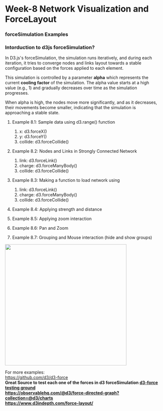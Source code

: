 # Week-8 Network Visualization and ForceLayout
### forceSimulation Examples

### Intorduction to  d3js forceSimulation?

In D3.js's forceSimulation, the simulation runs iteratively, 
and during each iteration, it tries to converge nodes and links layout towards a 
stable configuration based on the forces applied to each element.


This simulation is controlled by a parameter **alpha** which represents 
the current **cooling factor** of the simulation. 
The alpha value starts at a high value (e.g., 1) and gradually 
decreases over time as the simulation progresses. 

When alpha is high, the nodes move more significantly, 
and as it decreases, their movements become smaller, 
indicating that the simulation is approaching a stable state.




 1. Example 8.1: Sample data using d3.range() function
    1. x: d3.forceX()
    2. y: d3.forceY()
    3. collide: d3.forceCollide()
    
 2. Example 8.2: Nodes and Links in Strongly Connected Network 
    1. link: d3.forceLink()
    2. charge: d3.forceManyBody()
    3. collide: d3.forceCollide()
    
 3. Example 8.3: Making a function to load network using
    1. link: d3.forceLink()
    2. charge: d3.forceManyBody()
    3. collide: d3.forceCollide()
4. Example 8.4: Applying strength and distance
5. Example 8.5: Applying zoom interaction
6. Example 8.6: Pan and Zoom
7. Example 8.7: Grouping and Mouse interaction (hide and show groups)

<img src="img/Exampl_8.7.gif" width="400px">




For more examples:<br>
<a href="https://github.com/d3/d3-force">
https://github.com/d3/d3-force
</a>
<br>
<b>Great Source to test each one of the forces in d3 forceSimulation 
<a href="https://bl.ocks.org/steveharoz/8c3e2524079a8c440df60c1ab72b5d03">d3-force testing ground</a>
<br>
<a href="https://observablehq.com/@d3/force-directed-graph?collection=@d3/charts">
https://observablehq.com/@d3/force-directed-graph?collection=@d3/charts
</a>
<br>
https://www.d3indepth.com/force-layout/
